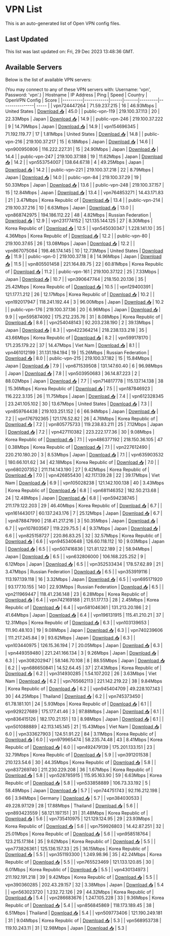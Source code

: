 # VPN List

This is an auto-generated list of Open VPN config files.

## Last Updated

This list was last updated on: Fri, 29 Dec 2023 13:48:36 GMT.

## Available Servers

Below is the list of available VPN servers:

(You may connect to any of these VPN servers with: Username: 'vpn', Password: 'vpn'.)
| Hostname | IP Address | Ping | Speed | Country | OpenVPN Config | Score |
|----------|------------|------|-------|---------|----------------| ----- |
| vpn724447264 | 71.59.237.215 | 16 | 46.93Mbps | United States | [Download 📥](./configs/server_0_US.ovpn) | 45.0 |
| public-vpn-119 | 219.100.37.113 | 20 | 22.33Mbps | Japan | [Download 📥](./configs/server_1_JP.ovpn) | 14.9 |
| public-vpn-246 | 219.100.37.222 | 9 | 14.79Mbps | Japan | [Download 📥](./configs/server_2_JP.ovpn) | 14.9 |
| vpn154696345 | 71.192.119.77 | 17 | 1.81Mbps | United States | [Download 📥](./configs/server_3_US.ovpn) | 14.8 |
| public-vpn-216 | 219.100.37.217 | 15 | 6.18Mbps | Japan | [Download 📥](./configs/server_4_JP.ovpn) | 14.6 |
| vpn900950806 | 116.222.227.31 | 15 | 24.90Mbps | Japan | [Download 📥](./configs/server_5_JP.ovpn) | 14.4 |
| public-vpn-247 | 219.100.37.188 | 19 | 11.62Mbps | Japan | [Download 📥](./configs/server_6_JP.ovpn) | 14.2 |
| vpn553754007 | 138.64.67.18 | 4 | 49.25Mbps | Japan | [Download 📥](./configs/server_7_JP.ovpn) | 14.2 |
| public-vpn-221 | 219.100.37.218 | 22 | 8.79Mbps | Japan | [Download 📥](./configs/server_8_JP.ovpn) | 14.0 |
| public-vpn-84 | 219.100.37.29 | 19 | 50.33Mbps | Japan | [Download 📥](./configs/server_9_JP.ovpn) | 13.6 |
| public-vpn-248 | 219.100.37.157 | 15 | 12.84Mbps | Japan | [Download 📥](./configs/server_10_JP.ovpn) | 13.4 |
| vpn764853271 | 14.43.171.83 | 21 | 3.47Mbps | Korea Republic of | [Download 📥](./configs/server_11_KR.ovpn) | 13.4 |
| public-vpn-214 | 219.100.37.216 | 10 | 6.63Mbps | Japan | [Download 📥](./configs/server_12_JP.ovpn) | 13.0 |
| vpn868742975 | 194.186.112.22 | 48 | 4.82Mbps | Russian Federation | [Download 📥](./configs/server_13_RU.ovpn) | 12.9 |
| vpn231774152 | 121.135.144.125 | 27 | 8.30Mbps | Korea Republic of | [Download 📥](./configs/server_14_KR.ovpn) | 12.5 |
| vpn545030347 | 1.228.141.10 | 35 | 4.36Mbps | Korea Republic of | [Download 📥](./configs/server_15_KR.ovpn) | 12.2 |
| public-vpn-80 | 219.100.37.65 | 26 | 13.08Mbps | Japan | [Download 📥](./configs/server_16_JP.ovpn) | 12.2 |
| vpn867075084 | 198.46.174.145 | 10 | 12.73Mbps | United States | [Download 📥](./configs/server_17_US.ovpn) | 11.9 |
| public-vpn-0 | 219.100.37.18 | 8 | 14.96Mbps | Japan | [Download 📥](./configs/server_18_JP.ovpn) | 11.5 |
| vpn805501458 | 221.164.89.75 | 22 | 60.81Mbps | Korea Republic of | [Download 📥](./configs/server_19_KR.ovpn) | 11.2 |
| public-vpn-161 | 219.100.37.122 | 25 | 7.33Mbps | Japan | [Download 📥](./configs/server_20_JP.ovpn) | 10.7 |
| vpn390647744 | 218.150.20.136 | 35 | 25.42Mbps | Korea Republic of | [Download 📥](./configs/server_21_KR.ovpn) | 10.5 |
| vpn129400391 | 121.177.1.212 | 26 | 12.17Mbps | Korea Republic of | [Download 📥](./configs/server_22_KR.ovpn) | 10.2 |
| vpn192017947 | 118.241.192.44 | 3 | 96.00Mbps | Japan | [Download 📥](./configs/server_23_JP.ovpn) | 10.2 |
| public-vpn-176 | 219.100.37.136 | 20 | 6.96Mbps | Japan | [Download 📥](./configs/server_24_JP.ovpn) | 9.9 |
| vpn595874092 | 175.212.235.76 | 31 | 8.08Mbps | Korea Republic of | [Download 📥](./configs/server_25_KR.ovpn) | 8.6 |
| vpn254048143 | 92.203.238.190 | 2 | 39.13Mbps | Japan | [Download 📥](./configs/server_26_JP.ovpn) | 8.3 |
| vpn422364214 | 218.238.133.218 | 35 | 43.66Mbps | Korea Republic of | [Download 📥](./configs/server_27_KR.ovpn) | 8.2 |
| vpn599178170 | 171.235.179.22 | 37 | 14.47Mbps | Viet Nam | [Download 📥](./configs/server_28_VN.ovpn) | 8.1 |
| vpn461012199 | 31.131.194.194 | 19 | 15.26Mbps | Russian Federation | [Download 📥](./configs/server_29_RU.ovpn) | 8.0 |
| public-vpn-215 | 219.100.37.182 | 15 | 15.84Mbps | Japan | [Download 📥](./configs/server_30_JP.ovpn) | 7.9 |
| vpn671539508 | 131.147.60.40 | 6 | 96.98Mbps | Japan | [Download 📥](./configs/server_31_JP.ovpn) | 7.8 |
| vpn503950683 | 36.14.87.223 | 2 | 88.02Mbps | Japan | [Download 📥](./configs/server_32_JP.ovpn) | 7.7 |
| vpn714817778 | 115.137.14.138 | 38 | 15.36Mbps | Korea Republic of | [Download 📥](./configs/server_33_KR.ovpn) | 7.5 |
| vpn187846923 | 116.222.3.135 | 26 | 11.75Mbps | Japan | [Download 📥](./configs/server_34_JP.ovpn) | 7.4 |
| vpn612328345 | 23.241.105.102 | 30 | 13.67Mbps | United States | [Download 📥](./configs/server_35_US.ovpn) | 7.3 |
| vpn859764438 | 219.103.251.152 | 6 | 66.94Mbps | Japan | [Download 📥](./configs/server_36_JP.ovpn) | 7.2 |
| vpn176792365 | 121.176.52.82 | 26 | 4.76Mbps | Korea Republic of | [Download 📥](./configs/server_37_KR.ovpn) | 7.2 |
| vpn805775733 | 119.238.83.211 | 25 | 7.12Mbps | Japan | [Download 📥](./configs/server_38_JP.ovpn) | 7.2 |
| vpn427110382 | 223.222.177.36 | 30 | 9.08Mbps | Korea Republic of | [Download 📥](./configs/server_39_KR.ovpn) | 7.1 |
| vpn486377192 | 218.150.36.105 | 47 | 0.38Mbps | Korea Republic of | [Download 📥](./configs/server_40_KR.ovpn) | 7.1 |
| vpn227612490 | 220.210.180.20 | 3 | 8.53Mbps | Japan | [Download 📥](./configs/server_41_JP.ovpn) | 7.1 |
| vpn635903532 | 180.66.101.62 | 34 | 42.18Mbps | Korea Republic of | [Download 📥](./configs/server_42_KR.ovpn) | 7.0 |
| vpn680207352 | 211.114.143.190 | 27 | 9.42Mbps | Korea Republic of | [Download 📥](./configs/server_43_KR.ovpn) | 7.0 |
| vpn426855430 | 42.117.139.28 | 22 | 39.17Mbps | Viet Nam | [Download 📥](./configs/server_44_VN.ovpn) | 6.9 |
| vpn105028238 | 121.142.100.138 | 40 | 3.43Mbps | Korea Republic of | [Download 📥](./configs/server_45_KR.ovpn) | 6.8 |
| vpn681146352 | 182.50.213.68 | 24 | 12.48Mbps | Japan | [Download 📥](./configs/server_46_JP.ovpn) | 6.8 |
| vpn594238745 | 211.179.122.203 | 29 | 46.40Mbps | Korea Republic of | [Download 📥](./configs/server_47_KR.ovpn) | 6.7 |
| vpn161443017 | 60.137.243.176 | 7 | 25.12Mbps | Japan | [Download 📥](./configs/server_48_JP.ovpn) | 6.7 |
| vpn878847990 | 218.41.217.216 | 3 | 50.35Mbps | Japan | [Download 📥](./configs/server_49_JP.ovpn) | 6.7 |
| vpn107803567 | 119.229.75.5 | 4 | 9.37Mbps | Japan | [Download 📥](./configs/server_50_JP.ovpn) | 6.6 |
| vpn825158727 | 220.86.83.25 | 32 | 32.57Mbps | Korea Republic of | [Download 📥](./configs/server_51_KR.ovpn) | 6.6 |
| vpn945340648 | 126.60.118.112 | 10 | 9.03Mbps | Japan | [Download 📥](./configs/server_52_JP.ovpn) | 6.5 |
| vpn507416836 | 121.81.122.189 | 2 | 58.94Mbps | Japan | [Download 📥](./configs/server_53_JP.ovpn) | 6.5 |
| vpn632806000 | 106.168.225.252 | 9 | 6.12Mbps | Japan | [Download 📥](./configs/server_54_JP.ovpn) | 6.5 |
| vpn352533434 | 178.57.62.89 | 21 | 3.47Mbps | Russian Federation | [Download 📥](./configs/server_55_RU.ovpn) | 6.5 |
| vpn353919116 | 113.197.139.118 | 16 | 3.32Mbps | Japan | [Download 📥](./configs/server_56_JP.ovpn) | 6.5 |
| vpn695171920 | 93.177.10.155 | 140 | 22.93Mbps | Russian Federation | [Download 📥](./configs/server_57_RU.ovpn) | 6.5 |
| vpn211969447 | 118.41.236.148 | 23 | 6.28Mbps | Korea Republic of | [Download 📥](./configs/server_58_KR.ovpn) | 6.4 |
| vpn742169188 | 211.51.177.13 | 28 | 2.45Mbps | Korea Republic of | [Download 📥](./configs/server_59_KR.ovpn) | 6.4 |
| vpn581046361 | 131.213.20.186 | 2 | 41.64Mbps | Japan | [Download 📥](./configs/server_60_JP.ovpn) | 6.4 |
| vpn196131915 | 115.41.210.21 | 37 | 12.31Mbps | Korea Republic of | [Download 📥](./configs/server_61_KR.ovpn) | 6.3 |
| vpn103139653 | 111.90.48.103 | 19 | 9.08Mbps | Japan | [Download 📥](./configs/server_62_JP.ovpn) | 6.3 |
| vpn740239606 | 111.217.245.84 | 9 | 93.62Mbps | Japan | [Download 📥](./configs/server_63_JP.ovpn) | 6.3 |
| vpn103440975 | 126.15.36.194 | 7 | 20.05Mbps | Japan | [Download 📥](./configs/server_64_JP.ovpn) | 6.3 |
| vpn449359480 | 221.241.166.134 | 3 | 9.26Mbps | Japan | [Download 📥](./configs/server_65_JP.ovpn) | 6.3 |
| vpn308202947 | 58.146.70.108 | 8 | 88.55Mbps | Japan | [Download 📥](./configs/server_66_JP.ovpn) | 6.2 |
| vpn686650841 | 14.52.64.45 | 37 | 27.43Mbps | Korea Republic of | [Download 📥](./configs/server_67_KR.ovpn) | 6.2 |
| vpn314930285 | 1.54.107.202 | 26 | 3.63Mbps | Viet Nam | [Download 📥](./configs/server_68_VN.ovpn) | 6.2 |
| vpn765662113 | 221.142.219.22 | 38 | 9.84Mbps | Korea Republic of | [Download 📥](./configs/server_69_KR.ovpn) | 6.2 |
| vpn945404709 | 49.228.107.143 | 30 | 44.25Mbps | Thailand | [Download 📥](./configs/server_70_TH.ovpn) | 6.2 |
| vpn745373450 | 61.78.181.101 | 24 | 5.93Mbps | Korea Republic of | [Download 📥](./configs/server_71_KR.ovpn) | 6.1 |
| vpn929227689 | 175.177.41.46 | 3 | 97.88Mbps | Japan | [Download 📥](./configs/server_72_JP.ovpn) | 6.1 |
| vpn836415126 | 182.170.21.151 | 13 | 8.98Mbps | Japan | [Download 📥](./configs/server_73_JP.ovpn) | 6.1 |
| vpn501088889 | 42.113.145.145 | 21 | 15.43Mbps | Viet Nam | [Download 📥](./configs/server_74_VN.ovpn) | 6.0 |
| vpn333627903 | 124.51.91.22 | 84 | 3.11Mbps | Korea Republic of | [Download 📥](./configs/server_75_KR.ovpn) | 6.0 |
| vpn979965474 | 58.235.74.48 | 43 | 8.41Mbps | Korea Republic of | [Download 📥](./configs/server_76_KR.ovpn) | 6.0 |
| vpn492479139 | 175.201.133.151 | 23 | 32.79Mbps | Korea Republic of | [Download 📥](./configs/server_77_KR.ovpn) | 5.9 |
| vpn391201538 | 210.123.54.6 | 30 | 44.35Mbps | Korea Republic of | [Download 📥](./configs/server_78_KR.ovpn) | 5.8 |
| vpn837269740 | 211.230.229.208 | 36 | 1.67Mbps | Korea Republic of | [Download 📥](./configs/server_79_KR.ovpn) | 5.8 |
| vpn528785915 | 115.95.163.90 | 59 | 6.63Mbps | Korea Republic of | [Download 📥](./configs/server_80_KR.ovpn) | 5.8 |
| vpn533858889 | 106.73.33.192 | 5 | 58.49Mbps | Japan | [Download 📥](./configs/server_81_JP.ovpn) | 5.7 |
| vpn744751743 | 92.116.212.198 | 66 | 3.94Mbps | Germany | [Download 📥](./configs/server_82_DE.ovpn) | 5.7 |
| vpn384030533 | 49.228.97.129 | 28 | 17.88Mbps | Thailand | [Download 📥](./configs/server_83_TH.ovpn) | 5.6 |
| vpn893423559 | 58.121.197.151 | 31 | 31.48Mbps | Korea Republic of | [Download 📥](./configs/server_84_KR.ovpn) | 5.6 |
| vpn735410975 | 121.129.124.95 | 29 | 23.93Mbps | Korea Republic of | [Download 📥](./configs/server_85_KR.ovpn) | 5.6 |
| vpn759926803 | 14.42.87.251 | 32 | 25.01Mbps | Korea Republic of | [Download 📥](./configs/server_86_KR.ovpn) | 5.6 |
| vpn958518764 | 123.215.17.184 | 35 | 9.62Mbps | Korea Republic of | [Download 📥](./configs/server_87_KR.ovpn) | 5.5 |
| vpn773826361 | 125.136.157.33 | 25 | 36.15Mbps | Korea Republic of | [Download 📥](./configs/server_88_KR.ovpn) | 5.5 |
| vpn351193300 | 1.249.98.96 | 35 | 42.24Mbps | Korea Republic of | [Download 📥](./configs/server_89_KR.ovpn) | 5.5 |
| vpn765523469 | 121.133.120.85 | 30 | 6.01Mbps | Korea Republic of | [Download 📥](./configs/server_90_KR.ovpn) | 5.5 |
| vpn430134973 | 211.192.191.218 | 39 | 9.42Mbps | Korea Republic of | [Download 📥](./configs/server_91_KR.ovpn) | 5.5 |
| vpn390360285 | 202.43.29.157 | 32 | 3.38Mbps | Japan | [Download 📥](./configs/server_92_JP.ovpn) | 5.4 |
| vpn563023720 | 1.232.72.126 | 29 | 44.32Mbps | Korea Republic of | [Download 📥](./configs/server_93_KR.ovpn) | 5.4 |
| vpn286683676 | 1.247.105.228 | 33 | 9.36Mbps | Korea Republic of | [Download 📥](./configs/server_94_KR.ovpn) | 5.4 |
| vpn856845869 | 118.173.189.45 | 38 | 6.51Mbps | Thailand | [Download 📥](./configs/server_95_TH.ovpn) | 5.4 |
| vpn509773406 | 121.190.249.181 | 31 | 9.04Mbps | Korea Republic of | [Download 📥](./configs/server_96_KR.ovpn) | 5.3 |
| vpn568953738 | 119.10.243.11 | 31 | 12.98Mbps | Japan | [Download 📥](./configs/server_97_JP.ovpn) | 5.3 |
